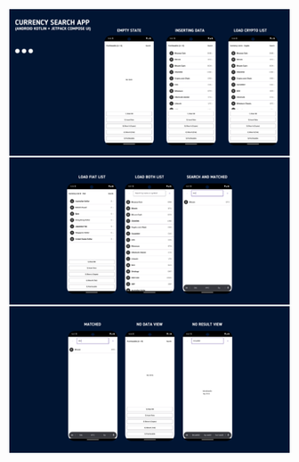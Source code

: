 
<img src="https://github.com/aljabrialam/currency-search-app-kotlin-compose-ui/blob/main/screenshots/4.png">

<img src="https://github.com/aljabrialam/currency-search-app-kotlin-compose-ui/blob/main/screenshots/5.png">

<img src="https://github.com/aljabrialam/currency-search-app-kotlin-compose-ui/blob/main/screenshots/6.png">
